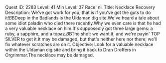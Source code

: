 Quest ID: 2283
Level: 41
Min Level: 37
Race: nil
Title: Necklace Recovery
Description: We've got work for you, that is if you've got the guts to do it!$B$BDeep in the Badlands is the Uldaman dig site.We've heard a tale about some idiot paladin who died there recently.Why we even care is that he had a very valuable necklace on him.It's supposedly got three large gems: a ruby, a sapphire, and a topaz.$B$BThe shot: we want it, and we're payin' TOP SILVER to get it.It may be damaged, but that's neither here nor there; we'll fix whatever scratches are on it.
Objective: Look for a valuable necklace within the Uldaman dig site and bring it back to Dran Droffers in Orgrimmar.The necklace may be damaged.
